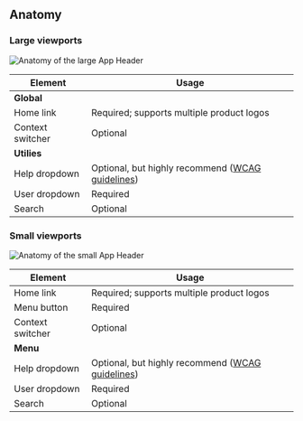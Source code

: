 ## Anatomy

### Large viewports

![Anatomy of the large App Header](/assets/components/app-header/app-header-anatomy-large.png)

| Element          | Usage                                     |
|------------------|-------------------------------------------|
| **Global**       |                                           |
| Home link        | Required; supports multiple product logos |
| Context switcher | Optional                                  |
| **Utilies**      |                                           |
| Help dropdown    | Optional, but highly recommend ([WCAG guidelines](https://www.w3.org/WAI/WCAG22/Understanding/consistent-help.html))     |
| User dropdown    | Required                                  |
| Search           | Optional                                  |

### Small viewports

![Anatomy of the small App Header](/assets/components/app-header/app-header-anatomy-small.png)

| Element          | Usage                                     |
|------------------|-------------------------------------------|
| Home link        | Required; supports multiple product logos |
| Menu button      | Required                                  |
| Context switcher | Optional                                  |
| **Menu**         |                                           |
| Help dropdown    | Optional, but highly recommend ([WCAG guidelines](https://www.w3.org/WAI/WCAG22/Understanding/consistent-help.html))     |
| User dropdown    | Required                                  |
| Search           | Optional                                  |